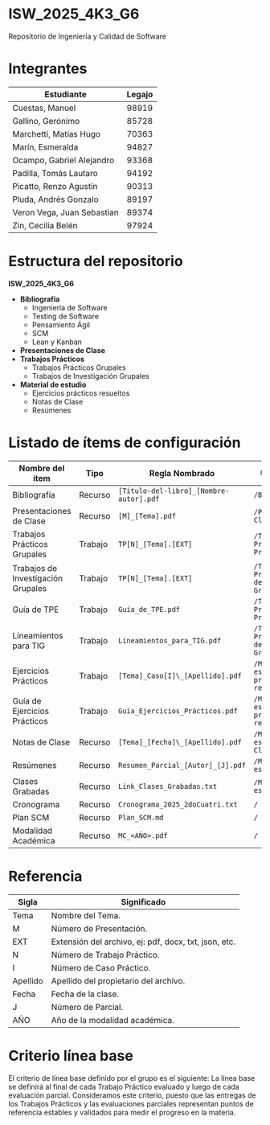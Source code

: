 # ISW_2025_4K3_G6
Repositorio de Ingeniería y Calidad de Software

# Integrantes
| Estudiante                 | Legajo |
| -------------------------- | ------ |
| Cuestas, Manuel            | 98919  |
| Gallino, Gerónimo          | 85728  |
| Marchetti, Matías Hugo     | 70363  |
| Marín, Esmeralda           | 94827  |
| Ocampo, Gabriel Alejandro  | 93368  |
| Padilla, Tomás Lautaro     | 94192  |
| Picatto, Renzo Agustín     | 90313  |
| Pluda, Andrés Gonzalo      | 89197  |
| Veron Vega, Juan Sebastian | 89374  | 
| Zin, Cecilia Belén         | 97924  |

# Estructura del repositorio

**ISW_2025_4K3_G6**
* **Bibliografía**
    * Ingeniería de Software
    * Testing de Software
    * Pensamiento Ágil
    * SCM
    * Lean y Kanban
* **Presentaciones de Clase**
* **Trabajos Prácticos**
  * Trabajos Prácticos Grupales
  * Trabajos de Investigación Grupales    
* **Material de estudio**
  * Ejercicios prácticos resueltos
  * Notas de Clase
  * Resúmenes

# Listado de ítems de configuración
| Nombre del ítem                    | Tipo    | Regla Nombrado                           | Ubicación Física                                          |
| ---------------------------------- | ------- | ---------------------------------------- | --------------------------------------------------------- |
| Bibliografía                       | Recurso | `[Título-del-libro]_[Nombre-autor].pdf ` | `/Bibliografía/Tema/`                                     |
| Presentaciones de Clase            | Recurso | `[M]_[Tema].pdf`                         | `/Presentaciones de Clase/`                               |
| Trabajos Prácticos Grupales        | Trabajo | `TP[N]_[Tema].[EXT]`                     | `/Trabajos Prácticos/Trabajos Prácticos Grupales/`        |
| Trabajos de Investigación Grupales | Trabajo | `TP[N]_[Tema].[EXT]`                     | `/Trabajos Prácticos/Trabajos de Investigación Grupales/` | 
| Guía de TPE                        | Trabajo | `Guía_de_TPE.pdf`                        | `/Trabajos Prácticos/Trabajos Prácticos Grupales/`        |
| Lineamientos para TIG              | Trabajo | `Lineamientos_para_TIG.pdf`              | `/Trabajos Prácticos/Trabajos de Investigación Grupales/` |
| Ejercicios Prácticos               | Trabajo | `[Tema]_Caso[I]\_[Apellido].pdf`         | `/Material de estudio/Ejercicios prácticos resueltos/`    |
| Guía de Ejercicios Prácticos       | Trabajo | `Guía_Ejercicios_Prácticos.pdf`          | `/Material de estudio/Ejercicios prácticos resueltos/`    |
| Notas de Clase                     | Recurso | `[Tema]_[Fecha]\_[Apellido].pdf`         | `/Material de estudio/Notas de Clase/`                    |
| Resúmenes                          | Recurso | `Resumen_Parcial_[Autor]_[J].pdf`        | `/Material de estudio/Resúmenes/`                         |
| Clases Grabadas                    | Recurso | `Link_Clases_Grabadas.txt`               | `/Material de estudio/`                                   |
| Cronograma                         | Recurso | `Cronograma_2025_2doCuatri.txt`          | `/`                                                       |
| Plan SCM                           | Recurso | `Plan_SCM.md`                            | `/`                                                       |
| Modalidad Académica                | Recurso | `MC_<AÑO>.pdf`                           | `/`                                                       |

# Referencia
| Sigla    | Significado                                           |
| -------- | ----------------------------------------------------- |
| Tema     | Nombre del Tema.                                      |
| M        | Número de Presentación.                               |
| EXT      | Extensión del archivo, ej: pdf, docx, txt, json, etc. |
| N        | Número de Trabajo Práctico.                           |
| I        | Número de Caso Práctico.                              |
| Apellido | Apellido del propietario del archivo.                 |
| Fecha    | Fecha de la clase.                                    |
| J        | Número de Parcial.                                    |
| AÑO	     | Año de la modalidad académica.                        |


# Criterio línea base
El criterio de línea base definido por el grupo es el siguiente:
La línea base se definirá al final de cada Trabajo Práctico evaluado y luego de cada evaluación parcial. Consideramos este criterio, puesto que las entregas de los Trabajos Prácticos y las evaluaciones parciales representan puntos de referencia estables y validados para medir el progreso en la materia.
